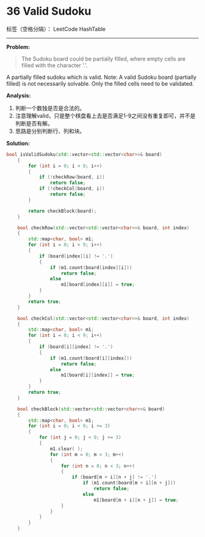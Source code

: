 ﻿# 36 Valid Sudoku

标签（空格分隔）： LeetCode HashTable

---

**Problem:**
>   The Sudoku board could be partially filled, where empty cells are filled with the character '.'.
>
A partially filled sudoku which is valid.
Note:
A valid Sudoku board (partially filled) is not necessarily solvable. Only the filled cells need to be validated.


**Analysis:**

 1. 判断一个数独是否是合法的。
 2. 注意理解valid，只是整个棋盘看上去是否满足1-9之间没有重复即可，并不是判断是否有解。
 3. 思路是分别判断行、列和块。
 
**Solution:**
```cpp
bool isValidSudoku(std::vector<std::vector<char>>& board)
	{
		for (int i = 0; i < 9; i++)
		{
			if (!checkRow(board, i))
				return false;
			if (!checkCol(board, i))
				return false;
		}

		return checkBlock(board);
	}

	bool checkRow(std::vector<std::vector<char>>& board, int index)
	{
		std::map<char, bool> m1;
		for (int i = 0; i < 9; i++)
		{
			if (board[index][i] != '.')
			{
				if (m1.count(board[index][i]))
					return false;
				else
					m1[board[index][i]] = true;
			}
		}
		return true;
	}

	bool checkCol(std::vector<std::vector<char>>& board, int index)
	{
		std::map<char, bool> m1;
		for (int i = 0; i < 9; i++)
		{
			if (board[i][index] != '.')
			{
				if (m1.count(board[i][index]))
					return false;
				else
					m1[board[i][index]] = true;
			}
		}
		return true;
	}

	bool checkBlock(std::vector<std::vector<char>>& board)
	{
		std::map<char, bool> m1;
		for (int i = 0; i < 9; i += 3)
		{
			for (int j = 0; j < 9; j += 3)
			{
				m1.clear( );
				for (int m = 0; m < 3; m++)
				{
					for (int n = 0; n < 3; n++)
					{
						if (board[m + i][n + j] != '.')
							if (m1.count(board[m + i][n + j]))
								return false;
							else
								m1[board[m + i][n + j]] = true;
					}
				}
			}
		}
	}
```

